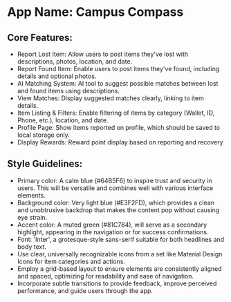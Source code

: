 # **App Name**: Campus Compass

## Core Features:

- Report Lost Item: Allow users to post items they've lost with descriptions, photos, location, and date.
- Report Found Item: Enable users to post items they've found, including details and optional photos.
- AI Matching System: AI tool to suggest possible matches between lost and found items using descriptions.
- View Matches: Display suggested matches clearly, linking to item details.
- Item Listing & Filters: Enable filtering of items by category (Wallet, ID, Phone, etc.), location, and date.
- Profile Page: Show items reported on profile, which should be saved to local storage only.
- Display Rewards: Reward point display based on reporting and recovery

## Style Guidelines:

- Primary color: A calm blue (#64B5F6) to inspire trust and security in users. This will be versatile and combines well with various interface elements.
- Background color: Very light blue (#E3F2FD), which provides a clean and unobtrusive backdrop that makes the content pop without causing eye strain.
- Accent color: A muted green (#81C784), will serve as a secondary highlight, appearing in the navigation or for success confirmations.
- Font: 'Inter', a grotesque-style sans-serif suitable for both headlines and body text.
- Use clear, universally recognizable icons from a set like Material Design Icons for item categories and actions.
- Employ a grid-based layout to ensure elements are consistently aligned and spaced, optimizing for readability and ease of navigation.
- Incorporate subtle transitions to provide feedback, improve perceived performance, and guide users through the app.